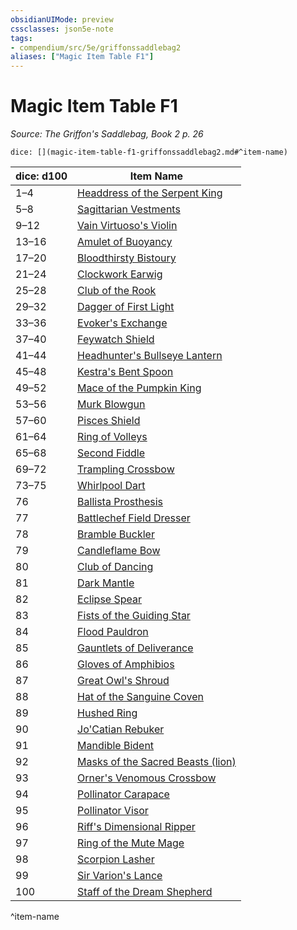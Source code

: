 ```yaml
---
obsidianUIMode: preview
cssclasses: json5e-note
tags:
- compendium/src/5e/griffonssaddlebag2
aliases: ["Magic Item Table F1"]
---
```

# Magic Item Table F1
*Source: The Griffon's Saddlebag, Book 2 p. 26* 

`dice: [](magic-item-table-f1-griffonssaddlebag2.md#^item-name)`

| dice: d100 | Item Name |
|------------|-----------|
| 1–4 | [Headdress of the Serpent King](compendium/items/headdress-of-the-serpent-king-griffonssaddlebag2.md) |
| 5–8 | [Sagittarian Vestments](compendium/items/sagittarian-vestments-griffonssaddlebag2.md) |
| 9–12 | [Vain Virtuoso's Violin](compendium/items/vain-virtuosos-violin-griffonssaddlebag2.md) |
| 13–16 | [Amulet of Buoyancy](compendium/items/amulet-of-buoyancy-griffonssaddlebag2.md) |
| 17–20 | [Bloodthirsty Bistoury](compendium/items/bloodthirsty-bistoury-griffonssaddlebag2.md) |
| 21–24 | [Clockwork Earwig](compendium/items/clockwork-earwig-griffonssaddlebag2.md) |
| 25–28 | [Club of the Rook](compendium/items/club-of-the-rook-griffonssaddlebag2.md) |
| 29–32 | [Dagger of First Light](compendium/items/dagger-of-first-light-griffonssaddlebag2.md) |
| 33–36 | [Evoker's Exchange](compendium/items/evokers-exchange-griffonssaddlebag2.md) |
| 37–40 | [Feywatch Shield](compendium/items/feywatch-shield-griffonssaddlebag2.md) |
| 41–44 | [Headhunter's Bullseye Lantern](compendium/items/headhunters-bullseye-lantern-griffonssaddlebag2.md) |
| 45–48 | [Kestra's Bent Spoon](compendium/items/kestras-bent-spoon-griffonssaddlebag2.md) |
| 49–52 | [Mace of the Pumpkin King](compendium/items/mace-of-the-pumpkin-king-griffonssaddlebag2.md) |
| 53–56 | [Murk Blowgun](compendium/items/murk-blowgun-griffonssaddlebag2.md) |
| 57–60 | [Pisces Shield](compendium/items/pisces-shield-griffonssaddlebag2.md) |
| 61–64 | [Ring of Volleys](compendium/items/ring-of-volleys-griffonssaddlebag2.md) |
| 65–68 | [Second Fiddle](compendium/items/second-fiddle-griffonssaddlebag2.md) |
| 69–72 | [Trampling Crossbow](compendium/items/trampling-crossbow-griffonssaddlebag2.md) |
| 73–75 | [Whirlpool Dart](compendium/items/whirlpool-dart-griffonssaddlebag2.md) |
| 76 | [Ballista Prosthesis](compendium/items/ballista-prosthesis-griffonssaddlebag2.md) |
| 77 | [Battlechef Field Dresser](compendium/items/battlechef-field-dresser-griffonssaddlebag2.md) |
| 78 | [Bramble Buckler](compendium/items/bramble-buckler-griffonssaddlebag2.md) |
| 79 | [Candleflame Bow](compendium/items/candleflame-bow-griffonssaddlebag2.md) |
| 80 | [Club of Dancing](compendium/items/club-of-dancing-griffonssaddlebag2.md) |
| 81 | [Dark Mantle](compendium/items/dark-mantle-griffonssaddlebag2.md) |
| 82 | [Eclipse Spear](compendium/items/eclipse-spear-griffonssaddlebag2.md) |
| 83 | [Fists of the Guiding Star](compendium/items/fists-of-the-guiding-star-griffonssaddlebag2.md) |
| 84 | [Flood Pauldron](compendium/items/flood-pauldron-griffonssaddlebag2.md) |
| 85 | [Gauntlets of Deliverance](compendium/items/gauntlets-of-deliverance-griffonssaddlebag2.md) |
| 86 | [Gloves of Amphibios](compendium/items/gloves-of-amphibios-griffonssaddlebag2.md) |
| 87 | [Great Owl's Shroud](compendium/items/great-owls-shroud-griffonssaddlebag2.md) |
| 88 | [Hat of the Sanguine Coven](compendium/items/hat-of-the-sanguine-coven-griffonssaddlebag2.md) |
| 89 | [Hushed Ring](compendium/items/hushed-ring-griffonssaddlebag2.md) |
| 90 | [Jo'Catian Rebuker](compendium/items/jocatian-rebuker-griffonssaddlebag2.md) |
| 91 | [Mandible Bident](compendium/items/mandible-bident-griffonssaddlebag2.md) |
| 92 | [Masks of the Sacred Beasts (lion)](compendium/items/masks-of-the-sacred-beasts-lion-griffonssaddlebag2.md) |
| 93 | [Orner's Venomous Crossbow](compendium/items/orners-venomous-crossbow-griffonssaddlebag2.md) |
| 94 | [Pollinator Carapace](compendium/items/pollinator-carapace-griffonssaddlebag2.md) |
| 95 | [Pollinator Visor](compendium/items/pollinator-visor-griffonssaddlebag2.md) |
| 96 | [Riff's Dimensional Ripper](compendium/items/riffs-dimensional-ripper-griffonssaddlebag2.md) |
| 97 | [Ring of the Mute Mage](compendium/items/ring-of-the-mute-mage-griffonssaddlebag2.md) |
| 98 | [Scorpion Lasher](compendium/items/scorpion-lasher-griffonssaddlebag2.md) |
| 99 | [Sir Varion's Lance](compendium/items/sir-varions-lance-griffonssaddlebag2.md) |
| 100 | [Staff of the Dream Shepherd](compendium/items/staff-of-the-dream-shepherd-griffonssaddlebag2.md) |
^item-name